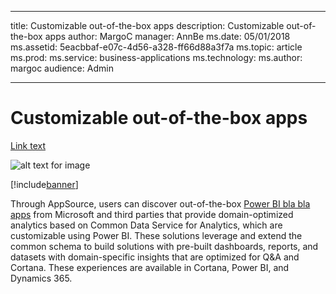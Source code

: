 
---

title: Customizable out-of-the-box apps
description: Customizable out-of-the-box apps
author: MargoC
manager: AnnBe
ms.date: 05/01/2018
ms.assetid: 5eacbbaf-e07c-4d56-a328-ff66d88a3f7a
ms.topic: article
ms.prod: 
ms.service: business-applications
ms.technology: 
ms.author: margoc
audience: Admin

---
#  Customizable out-of-the-box apps

[Link text](http://www.microsoft.com "Alt text") 


![alt text for image](/entity-reference/media/johan.png "Hover text")

[!include[banner](../../includes/banner.md)]

Through AppSource, users can discover out-of-the-box [Power BI bla bla
apps](power-bi-apps-cds-a/index.md) from Microsoft and third parties that provide
domain-optimized analytics based on Common Data Service for Analytics, which are
customizable using Power BI. These solutions leverage and extend the common
schema to build solutions with pre-built dashboards, reports, and datasets with
domain-specific insights that are optimized for Q&A and Cortana. These
experiences are available in Cortana, Power BI, and Dynamics 365.
